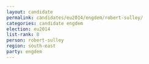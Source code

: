 ```yaml
---
layout: candidate
permalink: candidates/eu2014/engdem/robert-sulley/
categories: candidate engdem
election: eu2014
list-rank: 8
person: robert-sulley
region: south-east
party: engdem
---
```

